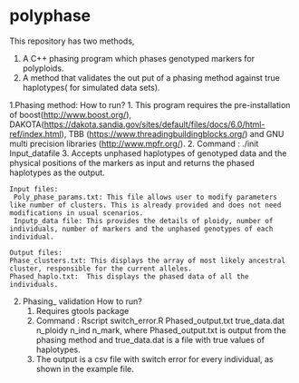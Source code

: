 ﻿# polyphase
This repository has two methods, 
 1. A C++ phasing program which phases genotyped markers for polyploids.
 2. A method that validates the out put of a phasing method against true haplotypes( for simulated data sets).

 1.Phasing method:
    How to run?
      1. This program requires the pre-installation of boost(http://www.boost.org/), DAKOTA(https://dakota.sandia.gov/sites/default/files/docs/6.0/html-ref/index.html), TBB (https://www.threadingbuildingblocks.org/) and 
	GNU multi precision libraries (http://www.mpfr.org/).
      2. Command : ./init Input_datafile
      3. Accepts unphased haplotypes of genotyped data and the physical positions of the markers as input and returns the phased haplotypes as the output. 

    Input files:
     Poly_phase_params.txt: This file allows user to modify parameters like number of clusters. This is already provided and does not need modifications in usual scenarios.
     Inputp_data file: This provides the details of ploidy, number of individuals, number of markers and the unphased genotypes of each individual.

    Output files:
    Phase_clusters.txt: This displays the array of most likely ancestral cluster, responsible for the current alleles.
    Phased_haplo.txt:  This displays the phased data of all the individuals.
    
  2. Phasing_ validation
     How to run?
      1. Requires gtools package
      2. Command :  Rscript switch_error.R Phased_output.txt true_data.dat n_ploidy  n_ind n_mark, 
         where Phased_output.txt  is output from the phasing method and true_data.dat is a file with true values of haplotypes.
      3. The output  is a csv file with switch error for every individual, as shown in the example file.
